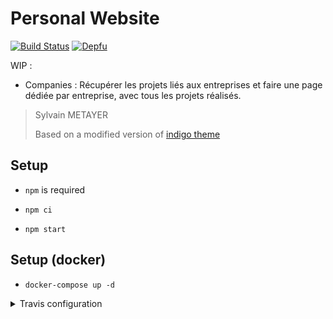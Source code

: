 # Personal Website

[![Build Status](https://travis-ci.org/sylvainmetayer/sylvainmetayer.svg?branch=master)](https://travis-ci.org/sylvainmetayer/sylvainmetayer)
[![Depfu](https://badges.depfu.com/badges/8854fd930f182d7c719d31bc443abd5e/overview.svg)](https://depfu.com/github/sylvainmetayer/sylvainmetayer?project_id=6389)

WIP :

- Companies : Récupérer les projets liés aux entreprises et faire une page dédiée par entreprise, avec tous les projets réalisés.

> Sylvain METAYER
>
> Based on a modified version of [indigo theme](https://github.com/sergiokopplin/indigo)

## Setup

- `npm` is required

- `npm ci`

- `npm start`

## Setup (docker)

- `docker-compose up -d`

<details>
  <summary>Travis configuration</summary>
  If you want to use travis, you will have to generate the following variables with the [Travis CLI (ruby)](https://docs.travis-ci.com/user/encryption-keys/#usage):

- `travis login` to log in your travis account.

- a private SSH key, to connect to the deploy server.

  To do so, first generate a SSH key and run this command (replacing FILE with the **private** key) : `travis encrypt-file FILE --add`

  The public key must be added to the user `authorized_keys` ssh config, on the remote host

  **Do not version the unencrypted ssh private key !!**

- `travis encrypt DEPLOY_USER=SOME_USER --add`

  This is used to tell travis which user is used to connect to the remote server.

- `travis encrypt DEPLOY_HOST=DOMAIN.FR --add`

  This tells travis where your SSH server is located (can be an IP or a domain)

- `travis encrypt DEPLOY_DIRECTORY_DEV=/var/www/dev.sylvainmetayer.fr --add`

  This tells travis where to deploy your development application on the remote host.

- `travis encrypt DEPLOY_DIRECTORY=SOME_REMOTE_PATH --add`

  This tells travis where to deploy your application on the remote host.

</details>
